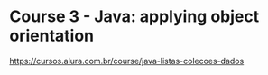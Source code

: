 # Course 3 - Java: applying object orientation

https://cursos.alura.com.br/course/java-listas-colecoes-dados
